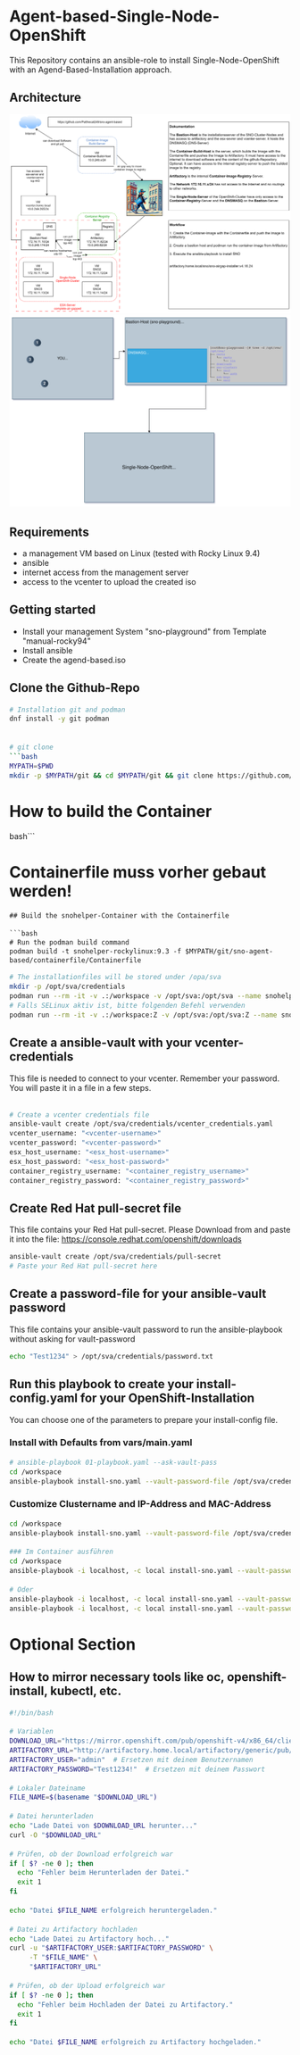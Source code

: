 # Agent-based-Single-Node-OpenShift
This Repository contains an ansible-role to install Single-Node-OpenShift with an Agend-Based-Installation approach.

## Architecture
![Architekture of SNO-Workaround](images/sno-architecture.drawio2.svg)
![Architekture of SNO-Workaround](images/sno-architecture.drawio.svg)


## Requirements
- a management VM based on Linux (tested with Rocky Linux 9.4)
- ansible
- internet access from the management server
- access to the vcenter to upload the created iso

## Getting started
- Install your management System "sno-playground" from Template "manual-rocky94"
- Install ansible
- Create the agend-based.iso

## Clone the Github-Repo
```bash
# Installation git and podman
dnf install -y git podman


# git clone
```bash
MYPATH=$PWD
mkdir -p $MYPATH/git && cd $MYPATH/git && git clone https://github.com/Patthecat249/sno-agent-based.git && cd $MYPATH/git/sno-agent-based && git switch complete-air-gap
```

# How to build the Container
bash```
# Containerfile muss vorher gebaut werden!
```
## Build the snohelper-Container with the Containerfile

```bash
# Run the podman build command
podman build -t snohelper-rockylinux:9.3 -f $MYPATH/git/sno-agent-based/containerfile/Containerfile
```

```bash
# The installationfiles will be stored under /opa/sva
mkdir -p /opt/sva/credentials
podman run --rm -it -v .:/workspace -v /opt/sva:/opt/sva --name snohelper localhost/snohelper-rockylinux:9.3 /bin/bash
# Falls SELinux aktiv ist, bitte folgenden Befehl verwenden
podman run --rm -it -v .:/workspace:Z -v /opt/sva:/opt/sva:Z --name snohelper localhost/snohelper-rockylinux:9.3 /bin/bash

```

## Create a ansible-vault with your vcenter-credentials
This file is needed to connect to your vcenter. Remember your password. You will paste it in a file in a few steps.
```bash

# Create a vcenter credentials file
ansible-vault create /opt/sva/credentials/vcenter_credentials.yaml
vcenter_username: "<vcenter-username>"
vcenter_password: "<vcenter-password>"
esx_host_username: "<esx_host-username>"
esx_host_password: "<esx_host-password>"
container_registry_username: "<container_registry_username>"
container_registry_password: "<container_registry_password>"
```

## Create Red Hat pull-secret file
This file contains your Red Hat pull-secret. Please Download from and paste it into the file:
<https://console.redhat.com/openshift/downloads>
```bash
ansible-vault create /opt/sva/credentials/pull-secret
# Paste your Red Hat pull-secret here
```

## Create a password-file for your ansible-vault password
This file contains your ansible-vault password to run the ansible-playbook without asking for vault-password
```bash
echo "Test1234" > /opt/sva/credentials/password.txt
```

## Run this playbook to create your install-config.yaml for your OpenShift-Installation
You can choose one of the parameters to prepare your install-config file.

### Install with Defaults from vars/main.yaml
```bash
# ansible-playbook 01-playbook.yaml --ask-vault-pass
cd /workspace
ansible-playbook install-sno.yaml --vault-password-file /opt/sva/credentials/password.txt

```
### Customize Clustername and IP-Address and MAC-Address
```bash
cd /workspace
ansible-playbook install-sno.yaml --vault-password-file /opt/sva/credentials/password.txt -e "cluster_name=sno3" -e "ip_address=10.0.249.55" -e "mac_address=00:50:56:9c:49:8b"

### Im Container ausführen
cd /workspace
ansible-playbook -i localhost, -c local install-sno.yaml --vault-password-file /opt/sva/credentials/password.txt -e "cluster_name=sno3" -e "ip_address=10.0.249.55" -e "mac_address=00:50:56:9c:49:8b"

# Oder 
ansible-playbook -i localhost, -c local install-sno.yaml --vault-password-file /opt/sva/credentials/password.txt -e "cluster_name=sno4" -e "ip_address=172.16.11.4" -e "mac_address=00:50:56:9c:49:8c" -e "network_name=openshift-12"
ansible-playbook -i localhost, -c local install-sno.yaml --vault-password-file /opt/sva/credentials/password.txt -e "cluster_name=sno4" -e "ip_address=172.16.11.4" -e "mac_address=00:50:56:9c:49:8c" -e "network_name=openshift-12" -e "dns_server=172.16.11.10"
```

# Optional Section
## How to mirror necessary tools like oc, openshift-install, kubectl, etc.

```bash
#!/bin/bash

# Variablen
DOWNLOAD_URL="https://mirror.openshift.com/pub/openshift-v4/x86_64/clients/ocp/4.16.24/openshift-install-linux-4.16.24.tar.gz"
ARTIFACTORY_URL="http://artifactory.home.local/artifactory/generic/pub/openshift-v4/x86_64/clients/ocp/4.16.24/openshift-install-linux-4.16.24.tar.gz"
ARTIFACTORY_USER="admin"  # Ersetzen mit deinem Benutzernamen
ARTIFACTORY_PASSWORD="Test1234!"  # Ersetzen mit deinem Passwort

# Lokaler Dateiname
FILE_NAME=$(basename "$DOWNLOAD_URL")

# Datei herunterladen
echo "Lade Datei von $DOWNLOAD_URL herunter..."
curl -O "$DOWNLOAD_URL"

# Prüfen, ob der Download erfolgreich war
if [ $? -ne 0 ]; then
  echo "Fehler beim Herunterladen der Datei."
  exit 1
fi

echo "Datei $FILE_NAME erfolgreich heruntergeladen."

# Datei zu Artifactory hochladen
echo "Lade Datei zu Artifactory hoch..."
curl -u "$ARTIFACTORY_USER:$ARTIFACTORY_PASSWORD" \
     -T "$FILE_NAME" \
     "$ARTIFACTORY_URL"

# Prüfen, ob der Upload erfolgreich war
if [ $? -ne 0 ]; then
  echo "Fehler beim Hochladen der Datei zu Artifactory."
  exit 1
fi

echo "Datei $FILE_NAME erfolgreich zu Artifactory hochgeladen."

```